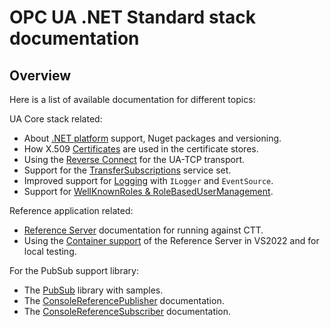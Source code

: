 # OPC UA .NET Standard stack documentation #

## Overview  ##

Here is a list of available documentation for different topics:

UA Core stack related:
* About [.NET platform](PlatformBuild.md) support, Nuget packages and versioning.
* How X.509 [Certificates](Certificates.md) are used in the certificate stores.
* Using the [Reverse Connect](ReverseConnect.md) for the UA-TCP transport.
* Support for the [TransferSubscriptions](TransferSubscription.md) service set.
* Improved support for [Logging](Logging.md) with `ILogger` and `EventSource`.
* Support for [WellKnownRoles & RoleBasedUserManagement](RoleBasedUserManagement.md).

Reference application related:
* [Reference Server](../Applications/README.md) documentation for running against CTT.
* Using the [Container support](ContainerReferenceServer.md) of the Reference Server in VS2022 and for local testing.

For the PubSub support library:
* The [PubSub](PubSub.md) library with samples.
* The [ConsoleReferencePublisher](../Applications/ConsoleReferencePublisher/README.md) documentation.
* The [ConsoleReferenceSubscriber](../Applications/ConsoleReferenceSubscriber/README.md) documentation.


  
